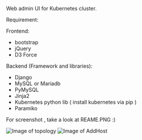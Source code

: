Web admin UI for Kubernetes cluster. 

Requirement:

Frontend:
  - bootstrap
  - jQuery
  - D3 Force

Backend (Framework and libraries):
  - Django
  - MySQL or Mariadb
  - PyMySQL
  - Jinja2
  - Kubernetes python lib ( install kubernetes via pip )
  - Paramiko

For screenshot , take a look at REAME.PNG :)

![Image of topology](https://github.com/brianwong1861/redstone/blob/master/README.png)
![Image of AddHost](https://github.com/brianwong1861/redstone/blob/master/README2.png)
  
  


